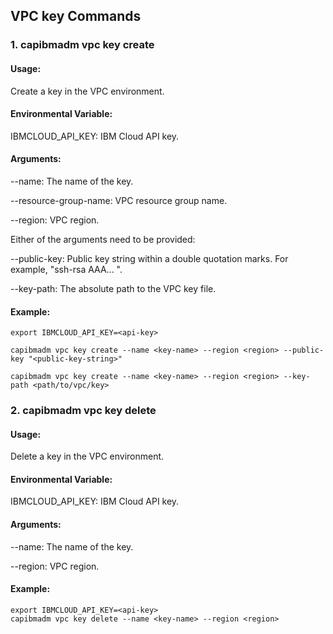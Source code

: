 ## VPC key Commands

 ### 1. capibmadm vpc key create

 #### Usage: 
 Create a key in the VPC environment.

 #### Environmental Variable:
 IBMCLOUD_API_KEY: IBM Cloud API key.

 #### Arguments:

  --name: The name of the key. 

  --resource-group-name: VPC resource group name.

  --region: VPC region.

 Either of the arguments need to be provided:

  --public-key: Public key string within a double quotation marks. For example, "ssh-rsa AAA... ".

  --key-path: The absolute path to the VPC key file.


 #### Example:
 ```shell
 export IBMCLOUD_API_KEY=<api-key>

 capibmadm vpc key create --name <key-name> --region <region> --public-key "<public-key-string>"

 capibmadm vpc key create --name <key-name> --region <region> --key-path <path/to/vpc/key>
 ```

 ### 2. capibmadm vpc key delete

 #### Usage:
 Delete a key in the VPC environment.

 #### Environmental Variable:
 IBMCLOUD_API_KEY: IBM Cloud API key.

 #### Arguments:

  --name: The name of the key.

  --region: VPC region.

 #### Example:
 ```shell
 export IBMCLOUD_API_KEY=<api-key>
 capibmadm vpc key delete --name <key-name> --region <region>
 ```